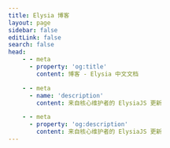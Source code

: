 ```yaml
---
title: Elysia 博客
layout: page
sidebar: false
editLink: false
search: false
head:
    - - meta
      - property: 'og:title'
        content: 博客 - Elysia 中文文档

    - - meta
      - name: 'description'
        content: 来自核心维护者的 ElysiaJS 更新

    - - meta
      - property: 'og:description'
        content: 来自核心维护者的 ElysiaJS 更新
---
```


<script setup>
    import Blogs from '../components/blog/Landing.vue'
</script>

<Blogs
  :blogs="[
	  {
	    title: 'Elysia 1.1 - 成人的天堂',
	    href: '/blog/elysia-11',
	    detail: '介绍 OpenTelemetry 和 Trace v2。数据强制和规范化。Guard 插件和批量转换。可选路径参数。装饰器和响应状态对账。生成器响应流。'
	  },
      {
        title: 'Elysia 1.0 - 堕落者的哀曲',
        href: '/blog/elysia-10',
        detail: '介绍 Sucrose，一个更好的静态代码分析引擎，将启动时间提高到 14 倍，删除 40 个路由/实例限制，更快的类型推断高达 ~3.8 倍，Eden Treaty 2、Hook 类型（破坏更改），以及用于严格类型检查的内联错误。'
      },
      {
        title: '介绍 Elysia 0.8 - 史泰纳之门',
        href: '/blog/elysia-08',
        detail: '介绍 Macro API，一种与 Elysia 互动的新方式。新的生命周期、分辨率和地图响应，与 Elysia 进行更多互动。提前编译静态资源的静态内容。默认属性、默认标题和一些改进。'
      },
      {
        title: '介绍 Elysia 0.7 - 星际恒星',
        href: '/blog/elysia-07',
        detail: '介绍了高达 13 倍更快的类型推断。使用追踪的声明性遥测。反应式 cookie 模型和 cookie 验证。TypeBox 0.31 和自定义解码器支持。重写的 Web Socket。定义重映和自定义词缀。为 Elysia 奠定更为坚实的基础，为更加光明的未来铺平道路。'
      },
      {
        title: '介绍 Elysia 0.6 - 游戏',
        href: '/blog/elysia-06',
        detail: '引入重新构想的插件模型，动态模式，通过声明性自定义错误提供更好的开发人员体验，可定制的松散和严格路径映射，TypeBox 0.30 和 WinterCG 框架互操作。再次推动可能性的边界。'
      },
      {
        title: '通过 Elysia 加速你的下一个 Prisma 服务器',
        href: '/blog/with-prisma',
        detail: '在 Prisma 与 Bun 以及 Elysia 的支持下，我们正在进入一个全新的开发者体验水平的新时代。对于 Prisma，我们可以加快与数据库的交互，Elysia 可以加速我们在开发者体验和性能方面创建后端 Web 服务器。'
      },
      {
          title: '介绍 Elysia 0.5 - 灿烂',
          href: '/blog/elysia-05',
          detail: '介绍静态代码分析、新路由器回忆录、TypeBox 0.28、数字类型、内联模式、状态/装饰/模型/组返工和类型稳定性。'
      },
      {
          title: '介绍 Elysia 0.4 - 月夜音乐会',
          href: '/blog/elysia-04',
          detail: '介绍提前编译，TypeBox 0.26，每个状态的响应验证，以及 Elysia Fn 的分离。'
      },
      {
          title: 'Elysia 与 Supabase - 在音速背后的下一个后端',
          href: '/blog/elysia-supabase',
          detail: 'Elysia 和 Supabase 非常适合在不到一个小时的时间内迅速开发原型，让我们来看看我们如何可以充分利用它们。'
      },
      {
          title: '介绍 Elysia 0.3 - 寻找地面边缘',
          href: '/blog/elysia-03',
          detail: '介绍 Elysia Fn，用于高度可扩展的 TypeScript 性能重新设计，文件上传支持和验证，重新设计的 Eden Treaty。'
      },
      {
          title: '使用 Elysia 将现有的 tRPC 服务器集成到 Bun 中',
          href: '/blog/integrate-trpc-with-elysia',
          detail: '了解如何使用 Elysia tRPC 插件将现有的 tRPC 集成到 Elysia 和 Bun 中，以及有关 Elysia 的 Eden 端到端类型安全的更多信息。'
      },
      {
          title: '介绍 Elysia 0.2 - 祝福',
          href: '/blog/elysia-02',
          detail: '介绍 Elysia 0.2，带来了更多的改进，主要是在 TypeScript 性能、类型推断和更好的自动完成以及一些减少模板的新功能。'
      }
  ]"
/>
